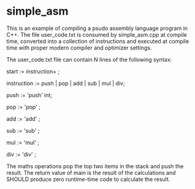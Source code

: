 # simple_asm

This is an example of compiling a psudo assembly language program in C++. The file user_code.txt is consumed by simple_asm.cpp at compile time, converted into a collection of instructions and executed at compile time with proper modern compiler and optimizer settings. 

The user_code.txt file can contain N lines of the following syntax:

start := instruction+ <EOF>;

instruction := push | pop | add | sub | mul | div;

push := 'push' int;

pop := 'pop' ;

add := 'add' ;

sub := 'sub' ;

mul := 'mul' ;

div := 'div' ;

The maths operations pop the top two items in the stack and push the result. The return value of main is the result of the calculations and SHOULD produce zero runtime-time code to calculate the result.
